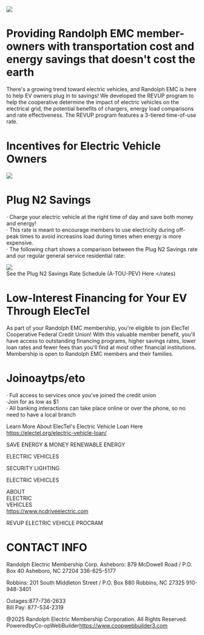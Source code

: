 ![](images/f7b3a70896b6567e7ff98043f985ef54f11e28282827d3b3bb5abaa40e9f7523.jpg)  

# Providing Randolph EMC member-owners with transportation cost and energy savings that doesn't cost the earth  

There's a growing trend toward electric vehicles, and Randolph EMC is here to help EV owners plug in to savings! We developed the REVUP program to help the cooperative determine the impact of electric vehicles on the electrical grid, the potential benefits of chargers, energy load comparisons and rate effectiveness. The REVUP program features a 3-tiered time-of-use rate.  

# Incentives for Electric Vehicle Owners  

![](images/19ee7699ac310d8ba5eaecb072f48536450bc6af1c2087261dcdd393783cebee.jpg)  

# Plug N2 Savings  

· Charge your electric vehicle at the right time of day and save both money and energy!   
· This rate is meant to encourage members to use electricity during off-peak times to avoid increasins load during times when energy is more expensive.   
· The following chart shows a comparison between the Plug N2 Savings rate and our regular general service residential rate:  

![](images/cfebff99b1de92c15e088afa70069a6422c58058bbd08cdc4a4b66e4a64961bf.jpg)  
See the Plug N2 Savings Rate Schedule (A-TOU-PEV) Here </rates)  

# Low-lnterest Financing for Your EV Through ElecTel  

As part of your Randolph EMC membership, you're eligible to join ElecTel Cooperative Federal Credit Union! With this valuable member benefit, you'll have access to outstanding financing programs, higher savings rates, lower loan rates and fewer fees than you'll find at most other financial institutions. Membership is open to Randolph EMC members and their families.  

# Joinoaytps/eto  

· Full access to services once you've joined the credit union   
·Join for as low as \$1   
· All banking interactions can take place online or over the phone, so no need to have a local branch  

Learn More About ElecTel's Electric Vehicle Loan Here <https://electel.org/electric-vehicle-loan/>  

SAVE ENERGY & MONEY </save-energy-money> RENEWABLE ENERGY </renewable-energy>  

ELECTRIC VEHICLES</electric-vehicles>  

SECURITY LIGHTING </security-lighting>  

ELECTRIC VEHICLES </electric-vehicles>  

ABOUT   
ELECTRIC   
VEHICLES   
<https://www.ncdriveelectric.com>  

REVUP ELECTRIC VEHICLE PROCRAM </revup>  

# CONTACT INFO  

Randolph Electric Membership Corp. Asheboro: 879 McDowell Road / P.O. Box 40 Asheboro, NC 27204 336-625-5177  

Robbins: 201 South Middleton Street / P.O. Box 880 Robbins, NC 27325 910-948-3401  

Outages:877-736-2633   
Bill Pay: 877-534-2319  

@2025 Randolph Electric Membership Corporation. All Rights Reserved. PoweredbyCo-opWebBuilder<https://www.coopwebbuilder3.com>  